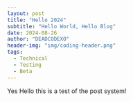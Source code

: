 ```yaml
---
layout: post
title: "Hello 2024"
subtitle: "Hello World, Hello Blog"
date: 2024-08-26
author: "DEADCODEXO"
header-img: "img/coding-header.png"
tags:
  - Technical
  - Testing
  - Beta
---
```

Yes Hello this is a test of the post system!
